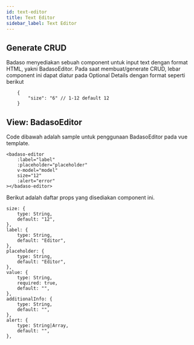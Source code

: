 ```yaml
---
id: text-editor
title: Text Editor
sidebar_label: Text Editor
---
```


## Generate CRUD

Badaso menyediakan sebuah component untuk input text dengan format HTML, yakni BadasoEditor. 
Pada saat membuat/generate CRUD, lebar component ini dapat diatur pada Optional Details dengan format seperti berikut
```
    {
        "size": "6" // 1-12 default 12
    }
```

## View: BadasoEditor

Code dibawah adalah sample untuk penggunaan BadasoEditor pada vue template.

```
<badaso-editor
    :label="label"
    :placeholder="placeholder"
    v-model="model"
    size="12"
    :alert="error"
></badaso-editor>
```

Berikut adalah daftar props yang disediakan component ini.

```
size: {
    type: String,
    default: "12",
},
label: {
    type: String,
    default: "Editor",
},
placeholder: {
    type: String,
    default: "Editor",
},
value: {
    type: String,
    required: true,
    default: "",
},
additionalInfo: {
    type: String,
    default: "",
},
alert: {
    type: String|Array,
    default: "",
},
```